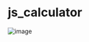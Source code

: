 # js_calculator
![image](https://github.com/user-attachments/assets/122c0480-7ca8-44aa-98a8-2bd6a6345127)
